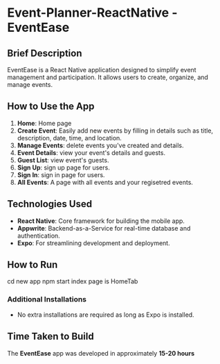# Event-Planner-ReactNative - EventEase  

## Brief Description  
EventEase is a React Native application designed to simplify event management and participation. It allows users to create, organize, and manage events.   

## How to Use the App  
1. **Home**: Home page
2. **Create Event**: Easily add new events by filling in details such as title, description, date, time, and location.  
3. **Manage Events**: delete events you've created and details.
4. **Event Details**: view your event's details and guests.
5. **Guest List**: view event's guests.
6. **Sign Up**: sign up page for users.
7. **Sign In**: sign in page for users.
8. **All Events**: A page with all events and your regisetred events.
   

## Technologies Used  
- **React Native**: Core framework for building the mobile app.  
- **Appwrite**: Backend-as-a-Service for real-time database and authentication.  
- **Expo**: For streamlining development and deployment.  

## How to Run  
cd new app
npm start
index page is HomeTab

### Additional Installations  
- No extra installations are required as long as Expo is installed.  

## Time Taken to Build  
The **EventEase** app was developed in approximately **15-20 hours**

